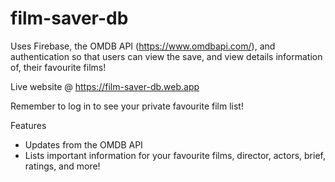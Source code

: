 # film-saver-db

Uses Firebase, the OMDB API (https://www.omdbapi.com/), and authentication so that users can view the save, and view details information of, their favourite films!

Live website @ https://film-saver-db.web.app

Remember to log in to see your private favourite film list!

Features
 - Updates from the OMDB API
 - Lists important information for your favourite films, director, actors, brief, ratings, and more!